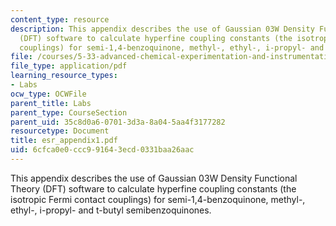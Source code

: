 ```yaml
---
content_type: resource
description: This appendix describes the use of Gaussian 03W Density Functional Theory
  (DFT) software to calculate hyperfine coupling constants (the isotropic Fermi contact
  couplings) for semi-1,4-benzoquinone, methyl-, ethyl-, i-propyl- and t-butyl semibenzoquinones.
file: /courses/5-33-advanced-chemical-experimentation-and-instrumentation-fall-2007/6cfca0e0ccc991643ecd0331baa26aac_esr_appendix1.pdf
file_type: application/pdf
learning_resource_types:
- Labs
ocw_type: OCWFile
parent_title: Labs
parent_type: CourseSection
parent_uid: 35c8d0a6-0701-3d3a-8a04-5aa4f3177282
resourcetype: Document
title: esr_appendix1.pdf
uid: 6cfca0e0-ccc9-9164-3ecd-0331baa26aac
---
```

This appendix describes the use of Gaussian 03W Density Functional Theory (DFT) software to calculate hyperfine coupling constants (the isotropic Fermi contact couplings) for semi-1,4-benzoquinone, methyl-, ethyl-, i-propyl- and t-butyl semibenzoquinones.

